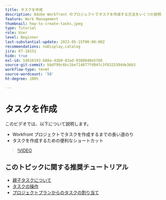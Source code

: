```yaml
---
title: タスクを作成
description: Adobe Workfront のプロジェクトでタスクを作成する方法をいくつか説明します。
feature: Work Management
thumbnail: how-to-create-tasks.jpeg
type: Tutorial
role: User
level: Beginner
last-substantial-update: 2023-05-15T00:00:00Z
recommendations: noDisplay,catalog
jira: KT-10151
hide: true
exl-id: 5d916193-b80a-41b0-83ad-9380848e5760
source-git-commit: bbdf99c6bc1be714077fd94fc3f8325394de36b3
workflow-type: tm+mt
source-wordcount: '58'
ht-degree: 100%

---
```


# タスクを作成

このビデオでは、以下について説明します。

* Workfront プロジェクトでタスクを作成するまでの長い道のり
* タスクを作成するための便利なショートカット

>[!VIDEO](https://video.tv.adobe.com/v/3419372/?quality=12&learn=on&enablevpops=1)

## このトピックに関する推奨チュートリアル

* [親子タスクについて](/help/manage-work/tasks/understand-parent-child-tasks.md)
* [タスクの操作](/help/manage-work/tasks/work-with-tasks.md)
* [プロジェクトプランからのタスクの割り当て](/help/manage-work/tasks/assign-tasks-from-the-project-plan.md)
